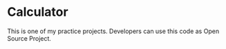 # Calculator

This is one of my practice projects. Developers can use this code as Open Source Project.
